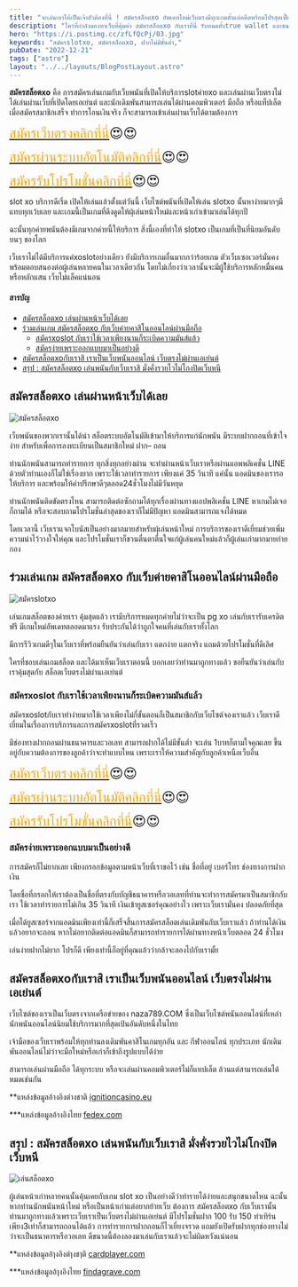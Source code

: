 ```yaml
---
title: "จะเล่นเอาให้เป็นเจ้าสัวต้องที่นี่ ! สมัครสล็อตxo อัพเดทใหม่เว็บตรงมีทุกเกมตั้งแต่อดีตพร้อมโปรสุดเฟี้ยวเงาะ"
description: "ใครที่กำลังมองหาเว็บที่คุ้มค่า สมัครสล็อตxo กับเราที่นี่ รับหมดทั้งtrue wallet และธนาคาร บริการประทับใจเงินเข้าไวทุกการรับจ่าย"
hero: "https://i.postimg.cc/zfLfQcPj/03.jpg"
keywords: "สมัครslotxo, สมัครสล็อตxo, ฝากไม่มีขั้นต่ำ,"
pubDate: "2022-12-21"
tags: ["astro"]
layout: "../../layouts/BlogPostLayout.astro"
---
```







**สมัครสล็อตxo** คือ การสมัครเล่นเกมกับเว็บพนันที่เปิดให้บริการslotค่ายxo และเล่นผ่านเว็บตรงไม่ได้เล่นผ่านเว็บที่เปิดโดยเอเย่นต์ และนักเดิมพันสามารถเล่นได้ผ่านคอมพิวเตอร์ มือถือ หรือแท็ปเล็ต เมื่อสมัครสมาชิกเสร็จ ทำการโอนเงินจริง ก็จะสามารถเข้าเล่นผ่านเว็บได้ตามต้องการ

<font size= "5">[<span style="color:orange">สมัครเว็บตรงคลิกที่นี่</span>](https://nazavip.com/26174/t41626o2r59456244323y2m2l464p4)😍😍</font>

<font size= "5">[<span style="color:orange">สมัครผ่านระบบอัตโนมัติคลิกที่นี่</span>](https://nazavip.com/26174/t41626o2r59456244323y2m2l464p4)😍😍</font>

<font size= "5">[<span style="color:orange">สมัครรับโปรโมชั่นคลิกที่นี</span>่](https://nazavip.com/26174/t41626o2r59456244323y2m2l464p4)😍😍</font>



slot xo บริการดีเริ่ด เปิดให้เล่นแล้วตั้งแต่วันนี้  เว็บไซต์พนันที่เปิดให้เล่น slotxo นั้นหาง่ายมากๆมีแทบทุกเว้บเลย  และเกมนี้เป็นเกมที่ดึงดูดให้ผุ้เล่นหน้าใหม่และหน้าเก่าเข้ามาเล่นได้ทุกปี 

ฉะนั้นทุกค่ายพนันต้องมีเกมจากค่ายนี้ให้บริการ  สิ่งนี้เองที่ทำให้ slotxo เป็นเกมที่เป็นที่นิยมอันดับบนๆ ของโลก

เว็บเราไม่ได้มีบริการแค่xoslotอย่างเดียว ยังมีบริการเกมอื่นมากกว่าร้อยเกม ตัวเว็บเซอเวอร์มั่นคงพร้อมตอบสนองต่อผู้เล่นหลายคนในเวลาเดียวกัน โดยไม่เกี่ยงว่าเวลานั้นจะมีผู้ใ้ช้บริการหลักหมื่นคนหรือหลักแสน เว็บไม่แล็คแน่นอน 




#### สารบัญ
- [สมัครสล็อตxo เล่นผ่านหน้าเว็บได้เลย ](#สมัครสล็อตxo-เล่นผ่านหน้าเว็บได้เลย-)
- [ร่วมเล่นเกม สมัครสล็อตxo กับเว็บค่ายคาสิโนออนไลน์ผ่านมือถือ](#ร่วมเล่นเกม-สมัครสล็อตxo-กับเว็บค่ายคาสิโนออนไลน์ผ่านมือถือ)
  - [สมัครxoslot กับเราใช้เวลาเพียงนานก็ระเบิดความมันส์แล้ว](#สมัครxoslot-กับเราใช้เวลาเพียงนานก็ระเบิดความมันส์แล้ว)
  - [สมัครง่ายเพราะออกแบบมาเป็นอย่างดี](#สมัครง่ายเพราะออกแบบมาเป็นอย่างดี)
- [สมัครสล็อตxoกับเราสิ เราเป็นเว็บพนันออนไลน์ เว็บตรงไม่ผ่านเอเย่นต์](#สมัครสล็อตxoกับเราสิ-เราเป็นเว็บพนันออนไลน์-เว็บตรงไม่ผ่านเอเย่นต์)
- [สรุป : สมัครสล็อตxo  เล่นพนันกับเว็บเราสิ มั่งคั่งรวยไวไม่โกงปิดเว็บหนี](#สรุป--สมัครสล็อตxo--เล่นพนันกับเว็บเราสิ-มั่งคั่งรวยไวไม่โกงปิดเว็บหนี)

## สมัครสล็อตxo เล่นผ่านหน้าเว็บได้เลย <a name="01"></a>


![สมัครสล็อตxo](https://i.postimg.cc/d0z0cjbK/04.jpg)

เว็บพนันของพวกเรานั้นได้นำ สล็อตระบบอัตโนมัติเข้ามาให้บริการแก่นักพนัน มีระบบฝากถอนที่เข้าใจง่าย สำหรับเพื่อการลงทะเบียนเป็นสมาชิกใหม่ ฝาก– ถอน 

ท่านนักพนันสามารถทำรายการ ทุกสิ่งทุกอย่างผ่าน จะทำผ่านหน้าเว็บเราหรือผ่านแอพพลิเคชั่น LINE ด้วยตัวท่านเองก็ไม่ใช่เรื่องยาก  เพราะใช้เวลาทำรายการ เพียงแค่ 35 วินาที แค่นั้น แอดมินของเรารอให้บริการ และพร้อมให้คำปรึกษาดีๆตลอด24ชั่วโมงไม่มีวันหยุด

ท่านนักพนันติดขัดตรงไหน สามารถติดต่อซักถามได้ทุกเรื่องผ่านทางแอปพลิเคชั่น LINE หาเกมไม่เจอก็ถามได้ หรือจะสอบถามโปรโมชั่นล่าสุดของเราก็ไม่มีปัญหา แอดมินสามารถแจงได้หมด 

โดยเวลานี้ เว็บเราแจกโบนัสเป็นอย่างมากมายสำหรับผุ้เล่นหน้าใหม่  การบริการของเราดีเยี่ยมช่วยเพิ่มความน่าไว้วางใจให่คุณ และโปรโมชั่นเราก็ชวนตื่นตาตื่นใจแก่ผู้เล่นคนใหม่แล้วก็ผู้เล่นเก่ามากมายก่ายกอง

##  ร่วมเล่นเกม สมัครสล็อตxo กับเว็บค่ายคาสิโนออนไลน์ผ่านมือถือ

![สมัครslotxo](https://i.postimg.cc/zfLfQcPj/03.jpg)


เล่นเกมสล็อตของค่ายเรา คุ้มสุดแล้ว เรามีบริการหมดทุกค่ายไม่ว่าจะเป็น pg xo  เล่นกับเรารับเครดิตฟรี มีเกมใหม่อัพเดทตลอดมาแรง รับประกันได้ว่าถูกใจคนที่เล่นกับเราทั้งโลก

 มีการรีวิวเกมดีๆในเว็บเราที่พร้อมยืนยันว่าเล่นกับเรา แตกง่าย แตกจริง แถมด้วยโปรโมชั่นที่ดีเลิศ 
 
 ใครที่ชอบเล่นเกมสล็อต และได้มาเห็นเว็บเราตอนนี้ บอกเลยว่าท่านมาถูกทางแล้ว ขอยืนยันว่าเล่นกับเราคุ้มสุดกับ สล็อตเว็บตรงไม่ผ่านเอเย่นต์

### สมัครxoslot กับเราใช้เวลาเพียงนานก็ระเบิดความมันส์แล้ว


สมัครxoslotกับเราทำง่ายมากใช้เวลาเพียงไม่กี่ขั้นตอนก็เป็นสมาชิกกับเว็บไซต์จองเราแล้ว เว็บเราดีเยี่ยมในเรื่องการบริการและการสมัครxoslotที่รวดเร็ว 

มีช่องทางฝากถอนผ่านธนาคารและวอเลท สามารถฝากได้ไม่มีขั้นต่ำ จะเล่น 1บาทก็ตามใจคุณเลย  ขึ้นอยู่กับความต้องการของลูกค้าว่าจะทำแบบไหน เพราะเราให้ความสำคัญกับลูกค้าเหนือเว็บอื่น

<font size= "5">[<span style="color:orange">สมัครเว็บตรงคลิกที่นี่</span>](https://nazavip.com/26174/t41626o2r59456244323y2m2l464p4)😍😍</font>

<font size= "5">[<span style="color:orange">สมัครผ่านระบบอัตโนมัติคลิกที่นี่</span>](https://nazavip.com/26174/t41626o2r59456244323y2m2l464p4)😍😍</font>

<font size= "5">[<span style="color:orange">สมัครรับโปรโมชั่นคลิกที่นี</span>่](https://nazavip.com/26174/t41626o2r59456244323y2m2l464p4)😍😍</font>

### สมัครง่ายเพราะออกแบบมาเป็นอย่างดี

การสมัครก็ไม่ยากเลย เพียงกรอกข้อมูลตามหน้าเว็บที่เราขอไว้ เช่น ชื่อที่อยู่ เบอร์โทร ช่องทางการฝากเงิน 

โดยชื่อที่กรอกให้เราต้องเป็นชื่อที่ตรงกับบัญชีธนาคารหรือวอเลทที่ท่านจะทำการสมัครมาเป็นสมาชิกกับเรา ใช้เวลาทำรายการไม่เกิน 35 วินาที เงินเข้ายูสเซอร์คุณอย่างไว เพราะเว็บเรามั่นคง ปลอดภัยที่สุด 

 

เมื่อได้ยูสเซอร์จากแอดมินเพียงเท่านี้ก็เสร็จสิ้นการสมัครสล็อตเล่นเดิมพันกับเว็บเราแล้ว ถ้าท่านได้เงินแล้วอยากจะถอน หากไม่อยากติดต่อแอดมินก็สามารถทำรายการได้ผ่านทางหน้าเว็บตลอด 24 ชั่วโมง 

เล่นง่ายฝากไม่ยาก โปรก็ดี เพียงเท่านี้ก็อยู่ที่คุณแล้วว่ากล้าจะลองไปกับเรามั้ย

## สมัครสล็อตxoกับเราสิ เราเป็นเว็บพนันออนไลน์ เว็บตรงไม่ผ่านเอเย่นต์


เว็บไซต์ของเราเป็นเว็บตรงจากเครือข่ายของ naza789.COM ซึ่งเป็นเว็บไซต์พนันออนไลน์ที่เหล่านักพนันออนไลน์นิยมใช้บริการมากที่สุดเป้นอันดับหนึ่งในไทย 

 เจ้ามือของเว็บเราพร้อมให้ทุกท่านลงเดิมพันคาสิโนเกมทุกอัน และ กีฬาออนไลน์ ทุกประเภท นักเดิมพันออนไลน์ไม่ว่าจะมือใหม่หรือเก่าก็เข้าถึงรูปแบบได้ง่าย
 
  สามารถเล่นผ่านมือถือ ได้ทุกระบบ หรือจะเล่นผ่านคอมพิวเตอร์ไม่ก็แทปเล็ต ล้วนแต่สามารถเล่นได้หมดเช่นกัน

**แหล่งข้อมูลอ้างอิงต่างชาติ [ignitioncasino.eu](https://www.ignitioncasino.eu/)

***แหล่งข้อมูลอ้างอิงไทย [fedex.com](https://www.fedex.com/global/choose-location.html)

##  สรุป : สมัครสล็อตxo  เล่นพนันกับเว็บเราสิ มั่งคั่งรวยไวไม่โกงปิดเว็บหนี

 ![เล่นสล็อตxo](https://i.postimg.cc/htv4JYgB/09.jpg)

ผู้เล่นหน้าเก่าหลายคนนั้นคุ้นเคยกับเกม slot xo เป็นอย่างดีว่าทำรายได้ง่ายและสนุกขนาดไหน ฉะนั้นหากท่านนักพนันหน้าใหม่ หรือเป็นหน้าเก่าแต่อยากย้ายเว็บ ต้องการ สมัครสล็อตxo กับเว็บเรานั้น ท่านมาถูกทางแล้วเพราะเว็บเราเป็นเว็บตรงไม่ผ่านเอเย่นต์ มีโปรโมชั่นฝาก 100 รับ 150 ทำเทิร์นเพียง3เท่าก็สามารถถอนได้แล้ว การทำรายการฝากถอนก็ไวเยี่ยงจรวด แถมยังเปิดรับฝากทุกช่องทางไม่ว่าจะเป็นธนาคารหรือวอเลท ดีขนาดนี้ต้องลองมาเล่นกับเราแล้วจะไม่ผิดหวังแน่นอน








**แหล่งข้อมูลอ้ๅงอิงต่ๅงชๅติ [cardplayer.com](https://www.cardplayer.com/)

***แหล่งข้อมูลอ้ๅงอิงไทย [findagrave.com](https://www.findagrave.com/)